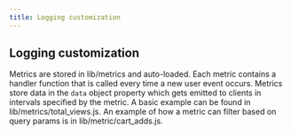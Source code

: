 ```yaml
---
title: Logging customization
---
```


## Logging customization

Metrics are stored in lib/metrics and auto-loaded. Each metric contains a handler function that is called every time a new user event occurs.  Metrics store data in the `data` object property which gets emitted to clients in intervals specified by the metric. A basic example can be found in lib/metrics/total_views.js. An example of how a metric can filter based on query params is in lib/metric/cart_adds.js.
